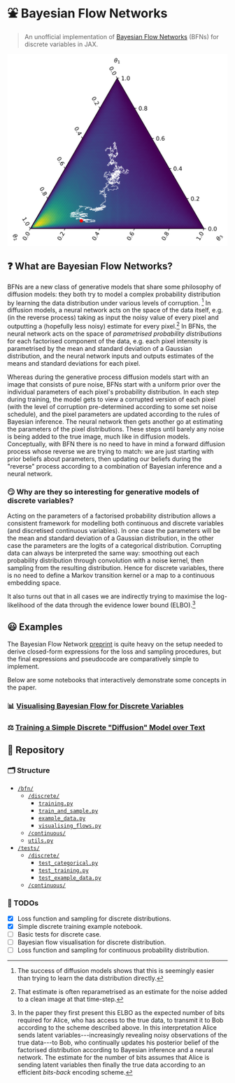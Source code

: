 # ⛲ Bayesian Flow Networks

> An unofficial implementation of [Bayesian Flow Networks](https://arxiv.org/abs/2308.07037) (BFNs) for discrete variables in JAX.

![Ternary diagram of BFNs](./ternary.svg)

## ❓ What are Bayesian Flow Networks?

BFNs are a new class of generative models that share some philosophy of diffusion models: they both try to model a complex probability distribution by learning the data distribution under various levels of corruption. [^1]
In diffusion models, a neural network acts on the space of the data itself, e.g. (in the reverse process) taking as input the noisy value of every pixel and outputting a (hopefully less noisy) estimate for every pixel.[^2]
In BFNs, the neural network acts on the space of _parametrised probability distributions_ for each factorised component of the data, e.g. each pixel intensity is parametrised by the mean and standard deviation of a Gaussian distribution, and the neural network inputs and outputs estimates of the means and standard deviations for each pixel.

Whereas during the generative process diffusion models start with an image that consists of pure noise, BFNs start with a uniform prior over the individual parameters of each pixel's probability distribution.
In each step during training, the model gets to view a corrupted version of each pixel (with the level of corruption pre-determined according to some set noise schedule), and the pixel parameters are updated according to the rules of Bayesian inference.
The neural network then gets another go at estimating the parameters of the pixel distributions. These steps until barely any noise is being added to the true image, much like in diffusion models.
Conceptually, with BFN there is no need to have in mind a forward diffusion process whose reverse we are trying to match: we are just starting with prior beliefs about parameters, then updating our beliefs during the "reverse" process according to a combination of Bayesian inference and a neural network.

[^1]: The success of diffusion models shows that this is seemingly easier than trying to learn the data distribution directly.
[^2]: That estimate is often reparametrised as an estimate for the noise added to a clean image at that time-step.

### 😏 Why are they so interesting for generative models of discrete variables?

Acting on the parameters of a factorised probability distribution allows a consistent framework for modelling both continuous and discrete variables (and discretised continuous variables).
In one case the parameters will be the mean and standard deviation of a Gaussian distribution, in the other case the parameters are the logits of a categorical distribution.
Corrupting data can always be interpreted the same way: smoothing out each probability distribution through convolution with a noise kernel, then sampling from the resulting distribution.
Hence for discrete variables, there is no need to define a Markov transition kernel or a map to a continuous embedding space.

It also turns out that in all cases we are indirectly trying to maximise the log-likelihood of the data through the evidence lower bound (ELBO).[^3]

[^3]: In the paper they first present this ELBO as the expected number of bits required for Alice, who has access to the true data, to transmit it to Bob according to the scheme described above.
In this interpretation Alice sends latent variables---increasingly revealing noisy observations of the true data---to Bob, who continually updates his posterior belief of the factorised distribution according to Bayesian inference and a neural network.
The estimate for the number of bits assumes that Alice is sending latent variables then finally the true data according to an efficient _bits-back_ encoding scheme.

## 😃 Examples

The Bayesian Flow Network [preprint](https://arxiv.org/abs/2308.07037) is quite heavy on the setup needed to derive closed-form expressions for the loss and sampling procedures, but the final expressions and pseudocode are comparatively simple to implement.

Below are some notebooks that interactively demonstrate some concepts in the paper.

### 📊 [Visualising Bayesian Flow for Discrete Variables](./Visualising_Flow.ipynb)

### ⚖️ [Training a Simple Discrete "Diffusion" Model over Text](./BFN_Experiment.ipynb)


## 📁 Repository

### 🗂️ Structure

- [`/bfn/`](./bfn/)
  - [`/discrete/`](./bfn/discrete/)
    - [`training.py`](./bfn/training.py)
    - [`train_and_sample.py`](./bfn/train_and_sample.py)
    - [`example_data.py`](./bfn/example_data.py)
    - [`visualising_flows.py`](./bfn/visualising_flows.py)
  - [`/continuous/`](./bfn/continuous/)
  - [`utils.py`](./bfn/utils.py)
- [`/tests/`](./tests/)
  - [`/discrete/`](./tests/discrete/)
    - [`test_categorical.py`](./tests/test_categorical.py)
    - [`test_training.py`](./tests/test_training.py)
    - [`test_example_data.py`](./tests/test_example_data.py)
  - [`/continuous/`](./tests/continuous/)

### 🎯 TODOs

- [x] Loss function and sampling for discrete distributions.
- [x] Simple discrete training example notebook.
- [ ] Basic tests for discrete case.
- [ ] Bayesian flow visualisation for discrete distribution.
- [ ] Loss function and sampling for continuous probability distribution.
